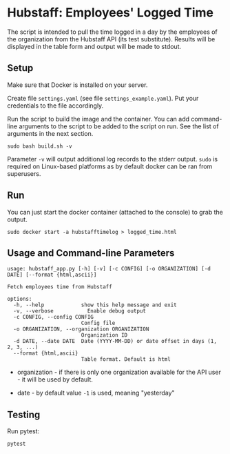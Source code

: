 

# Hubstaff: Employees' Logged Time

The script is intended to pull the time logged in a day by the employees of the organization from the Hubstaff API (its test substitute). Results will be displayed in the table form and output will be made to stdout.

## Setup

Make sure that Docker is installed on your server.

Create file `settings.yaml` (see file `settings_example.yaml`). Put your credentials to the file accordingly.

Run the script to build the image and the container. You can add command-line arguments to the script to be added to the script on run. See the list of arguments in the next section.

    sudo bash build.sh -v

Parameter `-v` will output additional log records to the stderr output. `sudo` is required on Linux-based platforms as by default docker can be ran from superusers.

## Run

You can just start the docker container (attached to the console) to grab the output.

    sudo docker start -a hubstafftimelog > logged_time.html

## Usage and Command-line Parameters

```
usage: hubstaff_app.py [-h] [-v] [-c CONFIG] [-o ORGANIZATION] [-d DATE] [--format {html,ascii}]

Fetch employees time from Hubstaff

options:
  -h, --help            show this help message and exit
  -v, --verbose           Enable debug output
  -c CONFIG, --config CONFIG
                        Config file
  -o ORGANIZATION, --organization ORGANIZATION
                        Organization ID
  -d DATE, --date DATE  Date (YYYY-MM-DD) or date offset in days (1, 2, 3, ...)
  --format {html,ascii}
                        Table format. Default is html
```

* organization - if there is only one organization available for the API user - it will be used by default.

* date - by default value `-1` is used, meaning "yesterday"


## Testing

Run pytest:

    pytest

